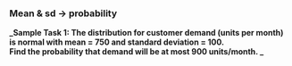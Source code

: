 ### Mean & sd &#8594; probability
**_Sample Task 1: The distribution for customer demand (units per month) is normal with mean = 750 and standard deviation = 100.</br>Find the probability that demand will be at most 900 units/month. _**
